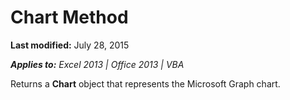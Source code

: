 
# Chart Method

 **Last modified:** July 28, 2015

 _**Applies to:** Excel 2013 | Office 2013 | VBA_

Returns a  **Chart** object that represents the Microsoft Graph chart.

